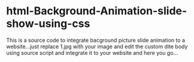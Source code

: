 # html-Background-Animation-slide-show-using-css
This is a source code to integrate bacground picture slide animation to a website...just replace 1.jpg with your image and edit the custom dite body using  source script and integrate it to your website and here you go...
